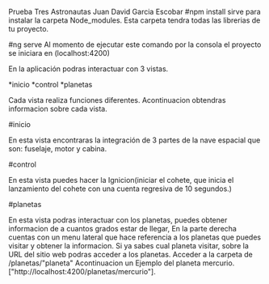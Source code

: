Prueba Tres Astronautas Juan David Garcia Escobar
#npm install sirve para instalar la carpeta Node_modules. Esta carpeta tendra todas las librerias de tu proyecto.

#ng serve Al momento de ejecutar este comando por la consola el proyecto se iniciara en (localhost:4200)

En la aplicación podras interactuar con 3 vistas.

*inicio *control *planetas

Cada vista realiza funciones diferentes. Acontinuacion obtendras informacion sobre cada vista.

#inicio

En esta vista encontraras la integración de 3 partes de la nave espacial que son: fuselaje, motor y cabina.

#control

En esta vista puedes hacer la Ignicion(iniciar el cohete, que inicia el lanzamiento del cohete con una cuenta regresiva de 10 segundos.)

#planetas

En esta vista podras interactuar con los planetas, puedes obtener informacion de a cuantos grados estar de llegar, En la parte derecha cuentas con un menu lateral que hace referencia a los planetas que puedes visitar y obtener la informacion. Si ya sabes cual planeta visitar, sobre la URL del sitio web podras acceder a los planetas. Acceder a la carpeta de /planetas/"planeta" Acontinuacion un Ejemplo del planeta mercurio. ["http://localhost:4200/planetas/mercurio"].